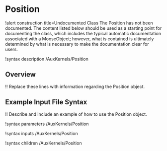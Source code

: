 # Position

!alert construction title=Undocumented Class
The Position has not been documented. The content listed below should be used as a starting point for
documenting the class, which includes the typical automatic documentation associated with a
MooseObject; however, what is contained is ultimately determined by what is necessary to make the
documentation clear for users.

!syntax description /AuxKernels/Position

## Overview

!! Replace these lines with information regarding the Position object.

## Example Input File Syntax

!! Describe and include an example of how to use the Position object.

!syntax parameters /AuxKernels/Position

!syntax inputs /AuxKernels/Position

!syntax children /AuxKernels/Position

